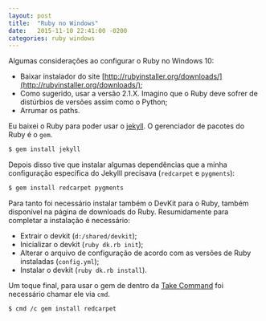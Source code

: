 ```yaml
---
layout: post
title:  "Ruby no Windows"
date:   2015-11-10 22:41:00 -0200
categories: ruby windows
---
```

Algumas considerações ao configurar o Ruby no Windows 10:

* Baixar instalador do site [http://rubyinstaller.org/downloads/](http://rubyinstaller.org/downloads/);
* Como sugerido, usar a versão 2.1.X. Imagino que o Ruby deve sofrer de
distúrbios de versões assim como o Python;
* Arrumar os paths.

Eu baixei o Ruby para poder usar o [jekyll](https://github.com/jekyll/jekyll). O
gerenciador de pacotes do Ruby é o `gem`.

```ruby
$ gem install jekyll
```

Depois disso tive que instalar algumas dependências que a minha configuração
específica do Jekylll precisava (`redcarpet` e `pygments`):

```ruby
$ gem install redcarpet pygments
```

Para tanto foi necessário instalar também o DevKit para o Ruby, também
disponível na página de downloads do Ruby. Resumidamente para completar a
instalação é necessário:

* Extrair o devkit (`d:/shared/devkit`);
* Inicializar o devkit (`ruby dk.rb init`);
* Alterar o arquivo de configuração de acordo com as versões de Ruby instaladas (`config.yml`);
* Instalar o devkit (`ruby dk.rb install`).

Um toque final, para usar o gem de dentro da [Take Command](https://jpsoft.com/take-command-windows-scripting.html) foi necessário
chamar ele via `cmd`.

```console
$ cmd /c gem install redcarpet
```
